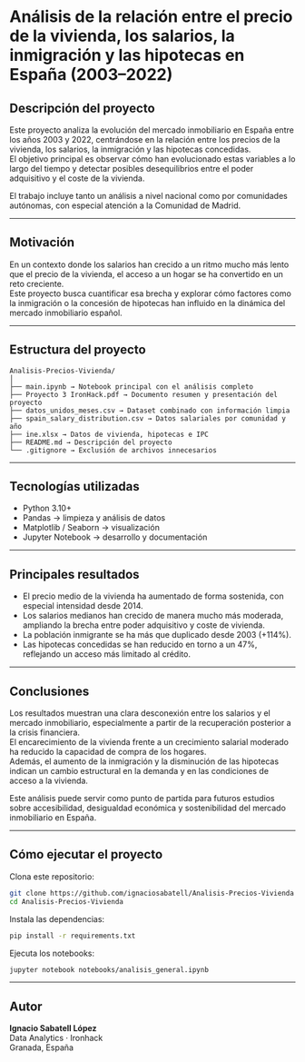 # Análisis de la relación entre el precio de la vivienda, los salarios, la inmigración y las hipotecas en España (2003–2022)

## Descripción del proyecto

Este proyecto analiza la evolución del mercado inmobiliario en España entre los años 2003 y 2022, centrándose en la relación entre los precios de la vivienda, los salarios, la inmigración y las hipotecas concedidas.  
El objetivo principal es observar cómo han evolucionado estas variables a lo largo del tiempo y detectar posibles desequilibrios entre el poder adquisitivo y el coste de la vivienda.

El trabajo incluye tanto un análisis a nivel nacional como por comunidades autónomas, con especial atención a la Comunidad de Madrid.

---

## Motivación

En un contexto donde los salarios han crecido a un ritmo mucho más lento que el precio de la vivienda, el acceso a un hogar se ha convertido en un reto creciente.  
Este proyecto busca cuantificar esa brecha y explorar cómo factores como la inmigración o la concesión de hipotecas han influido en la dinámica del mercado inmobiliario español.

---

## Estructura del proyecto
```
Analisis-Precios-Vivienda/
│
├── main.ipynb → Notebook principal con el análisis completo
├── Proyecto 3 IronHack.pdf → Documento resumen y presentación del proyecto
├── datos_unidos_meses.csv → Dataset combinado con información limpia
├── spain_salary_distribution.csv → Datos salariales por comunidad y año
├── ine.xlsx → Datos de vivienda, hipotecas e IPC
├── README.md → Descripción del proyecto
└── .gitignore → Exclusión de archivos innecesarios 
```
---

## Tecnologías utilizadas

- Python 3.10+  
- Pandas → limpieza y análisis de datos  
- Matplotlib / Seaborn → visualización  
- Jupyter Notebook → desarrollo y documentación  

---

## Principales resultados

- El precio medio de la vivienda ha aumentado de forma sostenida, con especial intensidad desde 2014.  
- Los salarios medianos han crecido de manera mucho más moderada, ampliando la brecha entre poder adquisitivo y coste de vivienda.  
- La población inmigrante se ha más que duplicado desde 2003 (+114%).  
- Las hipotecas concedidas se han reducido en torno a un 47%, reflejando un acceso más limitado al crédito.

---

## Conclusiones

Los resultados muestran una clara desconexión entre los salarios y el mercado inmobiliario, especialmente a partir de la recuperación posterior a la crisis financiera.  
El encarecimiento de la vivienda frente a un crecimiento salarial moderado ha reducido la capacidad de compra de los hogares.  
Además, el aumento de la inmigración y la disminución de las hipotecas indican un cambio estructural en la demanda y en las condiciones de acceso a la vivienda.

Este análisis puede servir como punto de partida para futuros estudios sobre accesibilidad, desigualdad económica y sostenibilidad del mercado inmobiliario en España.

---

## Cómo ejecutar el proyecto

Clona este repositorio:

```bash
git clone https://github.com/ignaciosabatell/Analisis-Precios-Vivienda
cd Analisis-Precios-Vivienda
```

Instala las dependencias:

```bash
pip install -r requirements.txt
```

Ejecuta los notebooks:

```bash
jupyter notebook notebooks/analisis_general.ipynb
```

---

## Autor

**Ignacio Sabatell López**  
Data Analytics · Ironhack  
Granada, España
